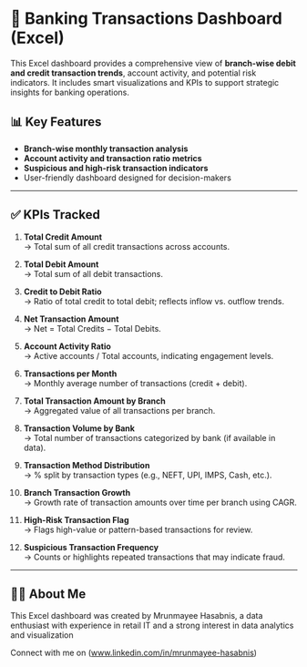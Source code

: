 # 💼 Banking Transactions Dashboard (Excel)

This Excel dashboard provides a comprehensive view of **branch-wise debit and credit transaction trends**, account activity, and potential risk indicators. It includes smart visualizations and KPIs to support strategic insights for banking operations.

## 📊 Key Features

- **Branch-wise monthly transaction analysis**
- **Account activity and transaction ratio metrics**
- **Suspicious and high-risk transaction indicators**
- User-friendly dashboard designed for decision-makers

---

## ✅ KPIs Tracked

1. **Total Credit Amount**  
   → Total sum of all credit transactions across accounts.

2. **Total Debit Amount**  
   → Total sum of all debit transactions.

3. **Credit to Debit Ratio**  
   → Ratio of total credit to total debit; reflects inflow vs. outflow trends.

4. **Net Transaction Amount**  
   → Net = Total Credits − Total Debits.

5. **Account Activity Ratio**  
   → Active accounts / Total accounts, indicating engagement levels.

6. **Transactions per Month**  
   → Monthly average number of transactions (credit + debit).

7. **Total Transaction Amount by Branch**  
   → Aggregated value of all transactions per branch.

8. **Transaction Volume by Bank**  
   → Total number of transactions categorized by bank (if available in data).

9. **Transaction Method Distribution**  
   → % split by transaction types (e.g., NEFT, UPI, IMPS, Cash, etc.).

10. **Branch Transaction Growth**  
    → Growth rate of transaction amounts over time per branch using CAGR.

11. **High-Risk Transaction Flag**  
    → Flags high-value or pattern-based transactions for review.

12. **Suspicious Transaction Frequency**  
    → Counts or highlights repeated transactions that may indicate fraud.

---
## 🙋‍♂️ About Me

This Excel dashboard was created by Mrunmayee Hasabnis, a data enthusiast with experience in retail IT and a strong interest in data analytics and visualization

Connect with me on (www.linkedin.com/in/mrunmayee-hasabnis)


